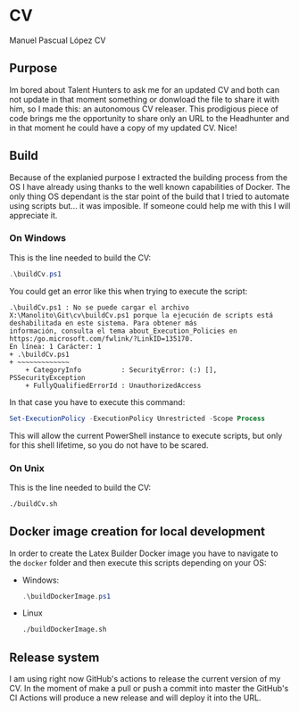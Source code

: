 # CV

Manuel Pascual López CV

## Purpose

Im bored about Talent Hunters to ask me for an updated CV and both can not update in that moment something or donwload the file to share it with him, so I made this: an autonomous CV releaser.
This prodigious piece of code brings me the opportunity to share only an URL to the Headhunter and in that moment he could have a copy of my updated CV. Nice!

## Build

Because of the explanied purpose I extracted the building process from the OS I have already using thanks to the well known capabilities of Docker. The only thing OS dependant is the star point of the build that I tried to automate using scripts but... it was imposible. If someone could help me with this I will appreciate it.

### On Windows

This is the line needed to build the CV:

```powershell
.\buildCv.ps1
```

You could get an error like this when trying to execute the script:

```text
.\buildCv.ps1 : No se puede cargar el archivo X:\Manolito\Git\cv\buildCv.ps1 porque la ejecución de scripts está deshabilitada en este sistema. Para obtener más
información, consulta el tema about_Execution_Policies en https:/go.microsoft.com/fwlink/?LinkID=135170.
En línea: 1 Carácter: 1
+ .\buildCv.ps1
+ ~~~~~~~~~~~~~
    + CategoryInfo          : SecurityError: (:) [], PSSecurityException
    + FullyQualifiedErrorId : UnauthorizedAccess
```

In that case you have to execute this command:

```powershell
Set-ExecutionPolicy -ExecutionPolicy Unrestricted -Scope Process
```

This will allow the current PowerShell instance to execute scripts, but only for this shell lifetime, so you do not have to be scared.

### On Unix

This is the line needed to build the CV:

```bash
./buildCv.sh
```

## Docker image creation for local development

In order to create the Latex Builder Docker image you have to navigate to the ```docker``` folder and then execute this scripts depending on your OS:

* Windows:

    ```powershell
    .\buildDockerImage.ps1
    ```

* Linux

    ```bash
    ./buildDockerImage.sh
    ```

## Release system

I am using right now GitHub's actions to release the current version of my CV. In the moment of make a pull or push a commit into master the GitHub's CI Actions will produce a new release and will deploy it into the URL.
